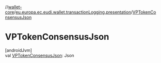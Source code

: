 //[wallet-core](../../index.md)/[eu.europa.ec.eudi.wallet.transactionLogging.presentation](index.md)/[VPTokenConsensusJson](-v-p-token-consensus-json.md)

# VPTokenConsensusJson

[androidJvm]\
val [VPTokenConsensusJson](-v-p-token-consensus-json.md): Json
